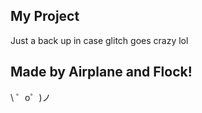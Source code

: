 My Project
------------

Just a back up in case glitch goes crazy lol

Made by Airplane and Flock!
-------------------

\ ゜o゜)ノ

